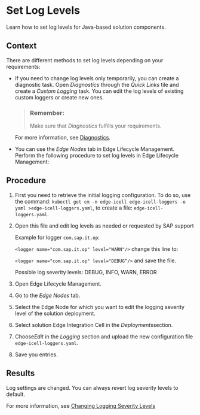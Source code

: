 <!-- loio8e58ec4174764c94adb86ccbaa14af5d -->

# Set Log Levels

Learn how to set log levels for Java-based solution components.



## Context

There are different methods to set log levels depending on your requirements:

-   If you need to change log levels only temporarily, you can create a diagnostic task. Open *Diagnostics* through the *Quick Links* tile and create a *Custom Logging* task. You can edit the log levels of existing custom loggers or create new ones.

    > ### Remember:  
    > Make sure that *Diagnostics* fulfills your requirements.

    For more information, see [Diagnostics](diagnostics-80f3050.md).

-   You can use the *Edge Nodes* tab in Edge Lifecycle Management. Perform the following procedure to set log levels in Edge Lifecycle Management:



## Procedure

1.  First you need to retrieve the initial logging configuration. To do so, use the command: `kubectl get cm -n edge-icell edge-icell-loggers -o yaml >edge-icell-loggers.yaml`, to create a file: `edge-icell-loggers.yaml`.

2.  Open this file and edit log levels as needed or requested by SAP support

    Example for logger `com.sap.it.op`:

    `<logger name="com.sap.it.op" level="WARN"/>` change this line to:

    `<logger name="com.sap.it.op" level="DEBUG”/>` and save the file.

    Possible log severity levels: DEBUG, INFO, WARN, ERROR

3.  Open Edge Lifecycle Management.

4.  Go to the *Edge Nodes* tab.

5.  Select the Edge Node for which you want to edit the logging severity level of the solution deployment.

6.  Select solution Edge Integration Cell in the *Deployments*section.

7.  Choose*Edit* in the *Logging* section and upload the new configuration file `edge-icell-loggers.yaml`.

8.  Save you entries.




<a name="loio8e58ec4174764c94adb86ccbaa14af5d__result_jkw_dnm_fvb"/>

## Results

Log settings are changed. You can always revert log severity levels to default.

For more information, see [Changing Logging Severity Levels](https://help.sap.com/docs/EDGE_LIFECYCLE_MANAGEMENT/9d5719aae5aa4d479083253ba79c23f9/1ce54d8bd96340c9b018ac80494a06af.html?q=Changing%20Logging%20Severity%20Levels)


